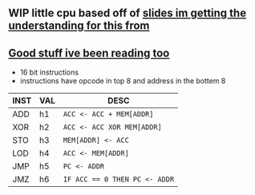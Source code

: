 ## WIP little cpu based off of [slides im getting the understanding for this from](https://www.slideshare.net/n380/elementary-processor-tutorial)

## [Good stuff ive been reading too](https://inst.eecs.berkeley.edu/~cs150/sp12/resources/FSM.pdf)




- 16 bit instructions
- instructions have opcode in top 8 and address in the bottem 8

| INST | VAL | DESC                          |
| ---- | --- | ----------------------------- |
| ADD  | h1  | `ACC <- ACC + MEM[ADDR]`      |
| XOR  | h2  | `ACC <- ACC XOR MEM[ADDR]`    |
| STO  | h3  | `MEM[ADDR] <- ACC`            |
| LOD  | h4  | `ACC <- MEM[ADDR]`            |
| JMP  | h5  | `PC <- ADDR`                  |
| JMZ  | h6  | `IF ACC == 0 THEN PC <- ADDR` |